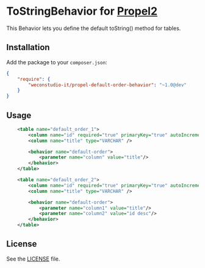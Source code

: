 ToStringBehavior for [Propel2](https://github.com/propelorm/Propel2)
==================================

This Behavior lets you define the default toString() method for tables.

Installation
------------

Add the package to your `composer.json`:

```json
{
    "require": {
        "weconstudio-it/propel-default-order-behavior": "~1.0@dev"
    }
}
```

Usage
-----

```xml
    <table name="default_order_1">
        <column name="id" required="true" primaryKey="true" autoIncrement="true" type="INTEGER" />
        <column name="title" type="VARCHAR" />

        <behavior name="default-order">
            <parameter name="column" value="title"/>
        </behavior>
    </table>

    <table name="default_order_2">
        <column name="id" required="true" primaryKey="true" autoIncrement="true" type="INTEGER" />
        <column name="title" type="VARCHAR" />

        <behavior name="default-order">
            <parameter name="column1" value="title"/>
            <parameter name="column2" value="id desc"/>
        </behavior>
    </table>
```

License
-------

See the [LICENSE](LICENSE) file.
